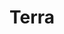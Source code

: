 ---
guid: "31026120-05B6-4451-A2EB-BF02AC797752"
title: "Terra"
description: "In episode 23, we discuss Terra, an algorithmic stable coin, and how it could drop 30%. We also talk about multiple slurps on a Bored Ape, Larva Labs and OpenSea. Join us for a deep dive into the world of algorithmic stable coins and the art world of NFTs."
pubDate: "Tue, 10 May 2022 18:00:00 -0500" # 6pm New York time
itunes-explicit: false
itunes-episode: 23
itunes-episodeType: Full

# More info
youtube-full: https://youtu.be/3EN0jb6oXwE
discussion: https://twitter.com/fulldecent/status/1524164313660936194

# Timeline
timeline:
  - seconds: 0
    title: Intro
  - seconds: 45
    title: How do algorithmic stablecoins work?
  - seconds: 63
    title: What's wrong with this chart?
  - seconds: 75
    title: What is a good name for this chart?
  - seconds: 83
    title: What are you looking for in a stable coin?
  - seconds: 189
    title: How to implement an algorithmic stable coin
  - seconds: 576
    title: How does slippage work?
  - seconds: 865
    title: Who would participate?
  - seconds: 866
    title: Apes slurp juice, copyright, CCO
  - seconds: 1122
    title: We value all artistic expression


# File information
enclosure-url: "GET THIS EPISODE DATE AND NUMBER"
enclosure-length: NEED_FINAL_FILE_WITH_METADATA_FOR_THIS
enclosure-type: "audio/x-m4a"
itunes-duration: NEED_FINAL_FILE_WITH_METADATA_FOR_THIS
---